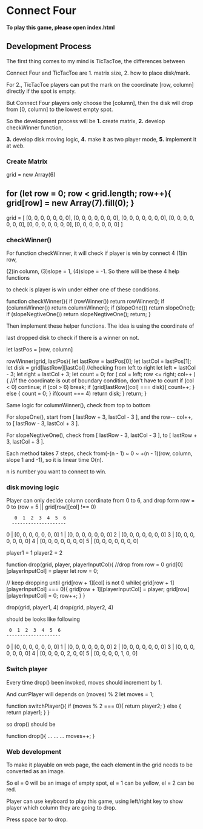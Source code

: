 # Connect Four

 **To play this game, please open index.html**

## Development Process

The first thing comes to my mind is TicTacToe, the differences between

Connect Four and TicTacToe are 1. matrix size, 2. how to place disk/mark.

For 2., TicTacToe players can put the mark on the coordinate [row, column] directly if the spot is empty.

But Connect Four players only choose the [column], then the disk will drop from [0, column] to the lowest empty spot.

So the development process will be **1.** create matrix, **2.** develop checkWinner function,

**3.** develop disk moving logic, **4.** make it as two player mode, **5.** implement it at web.

### Create Matrix

grid = new Array(6)

for (let row = 0; row < grid.length; row++){
  grid[row] = new Array(7).fill(0);
}
------------------------------------------------------------------------
grid = [
[0, 0, 0, 0, 0, 0, 0],
[0, 0, 0, 0, 0, 0, 0],
[0, 0, 0, 0, 0, 0, 0],
[0, 0, 0, 0, 0, 0, 0],
[0, 0, 0, 0, 0, 0, 0],
[0, 0, 0, 0, 0, 0, 0]
]

### checkWinner()

For function checkWinner, it will check if player is win by connect 4 (1)in row,

(2)in column, (3)slope = 1, (4)slope = -1. So there will be these 4 help functions

to check is player is win under either one of these conditions.

function checkWinner(){
  if (rowWinner()) return rowWinner();
  if (columnWinner()) return columnWinner();
  if (slopeOne()) return slopeOne();
  if (slopeNegtiveOne()) return slopeNegtiveOne();
  return;
}

Then implement these helper functions. The idea is using the coordinate of

last dropped disk to check if there is a winner on not.

let lastPos = [row, column]

rowWinner(grid, lastPos){
  let lastRow = lastPos[0];
  let lastCol = lastPos[1];
  let disk = grid[lastRow][lastCol]
  //checking from left to right
  let left = lastCol - 3;
  let right = lastCol + 3;
  let count = 0;
  for ( col = left; row <= right; col++ ){
    //if the coordinate is out of boundary condition, don't have to count
    if (col < 0) continue;
    if (col > 6) break;
    if (grid[lastRow][col] === disk){
      count++;
    } else {
      count = 0;
    }
    if(count === 4) return disk;
  }
  return;
}

Same logic for columnWinner(), check from top to bottom

For slopeOne(), start from [ lastRow + 3, lastCol - 3 ], and the row-- col++, to [ lastRow - 3, lastCol + 3 ].

For slopeNegtiveOne(), check from [ lastRow - 3, lastCol - 3 ], to [ lastRow + 3, lastCol + 3 ].

Each method takes 7 steps, check from(-(n - 1) ~ 0 ~ +(n - 1)(row, column, slope 1 and -1), so it is linear time O(n).

n is number you want to connect to win.

### disk moving logic

Player can only decide column coordinate from 0 to 6, and drop form row = 0 to (row = 5 || grid[row][col] !== 0)

       0  1  2  3  4  5  6
      --------------------
  0 | [0, 0, 0, 0, 0, 0, 0]
  1 | [0, 0, 0, 0, 0, 0, 0]
  2 | [0, 0, 0, 0, 0, 0, 0]
  3 | [0, 0, 0, 0, 0, 0, 0]
  4 | [0, 0, 0, 0, 0, 0, 0]
  5 | [0, 0, 0, 0, 0, 0, 0]

player1 = 1
player2 = 2

function drop(grid, player, playerInputCol){
  //drop from row = 0
  grid[0][playerInputCol] = player
  let row = 0;

  // keep dropping until grid[row + 1][col] is not 0
  while( grid[row + 1][playerInputCol] === 0){
    grid[row + 1][playerInputCol] = player;
    grid[row][playerInputCol] = 0;
    row++;
  }
}

drop(grid, player1, 4)
drop(grid, player2, 4)

should be looks like following

     0  1  2  3  4  5  6
    --------------------
0 | [0, 0, 0, 0, 0, 0, 0]
1 | [0, 0, 0, 0, 0, 0, 0]
2 | [0, 0, 0, 0, 0, 0, 0]
3 | [0, 0, 0, 0, 0, 0, 0]
4 | [0, 0, 0, 0, 2, 0, 0]
5 | [0, 0, 0, 0, 1, 0, 0]

### Switch player

  Every time drop() been invoked, moves should increment by 1.

  And currPlayer will depends on (moves) % 2
  let moves = 1;

  function switchPlayer(){
    if (moves % 2 === 0){
      return player2;
    } else {
      return player1;
    }
  }

  so drop() should be

  function drop(){
    ...
    ...
    ...
    moves++;
  }

### Web development

To make it playable on web page, the each element in the grid needs to be converted as an image.

So el = 0 will be an image of empty spot, el = 1 can be yellow, el = 2 can be red.

Player can use keyboard to play this game, using left/right key to show player which column they are going to drop.

Press space bar to drop.
